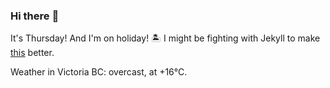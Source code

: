 ### Hi there :wave:

It's Thursday! And I'm on holiday! :desert_island: I might be fighting with Jekyll to make [this](https://swissclubtoronto.ca) better.

Weather in Victoria BC: overcast, at +16°C.
